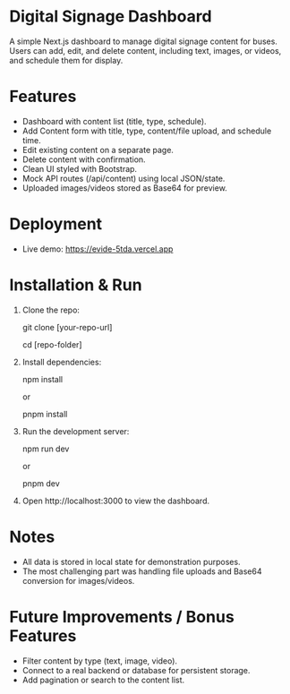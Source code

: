 # Digital Signage Dashboard

A simple Next.js dashboard to manage digital signage content for buses. Users can add, edit, and delete content, including text, images, or videos, and schedule them for display.

# Features
* Dashboard with content list (title, type, schedule).
* Add Content form with title, type, content/file upload, and schedule time.
* Edit existing content on a separate page.
* Delete content with confirmation.
* Clean UI styled with Bootstrap.
* Mock API routes (/api/content) using local JSON/state.
* Uploaded images/videos stored as Base64 for preview.

# Deployment
* Live demo: https://evide-5tda.vercel.app

# Installation & Run
1. Clone the repo:

    git clone [your-repo-url]
  
    cd [repo-folder]
  
2. Install dependencies:

    npm install
  
    or
   
    pnpm install
  
4. Run the development server:
   
    npm run dev
  
     or
   
    pnpm dev
  
6. Open http://localhost:3000 to view the dashboard.

# Notes
* All data is stored in local state for demonstration purposes.
* The most challenging part was handling file uploads and Base64 conversion for images/videos.

# Future Improvements / Bonus Features
* Filter content by type (text, image, video).
* Connect to a real backend or database for persistent storage.
* Add pagination or search to the content list.
